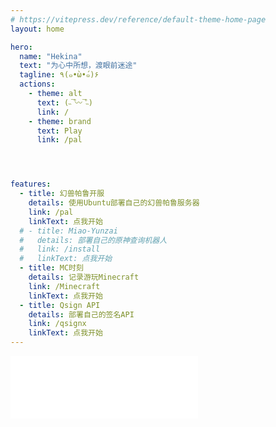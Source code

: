 ```yaml
---
# https://vitepress.dev/reference/default-theme-home-page
layout: home

hero:
  name: "Hekina"
  text: "为心中所想，渡眼前迷途"
  tagline: ٩(๑•̀ω•́๑)۶
  actions:
    - theme: alt
      text: (˵¯͒〰¯͒˵)
      link: /
    - theme: brand
      text: Play
      link: /pal




features:
  - title: 幻兽帕鲁开服
    details: 使用Ubuntu部署自己的幻兽帕鲁服务器
    link: /pal
    linkText: 点我开始
  # - title: Miao-Yunzai
  #   details: 部署自己的原神查询机器人
  #   link: /install
  #   linkText: 点我开始
  - title: MC时刻
    details: 记录游玩Minecraft
    link: /Minecraft
    linkText: 点我开始
  - title: Qsign API
    details: 部署自己的签名API
    link: /qsignx
    linkText: 点我开始
---
```



<iframe 
    frameborder="no" border="0" marginwidth="0" 
    marginheight="0" width=300 height=100
    src="//music.163.com/outchain/player?type=2&id=28283406&auto=1&height=100">
</iframe>